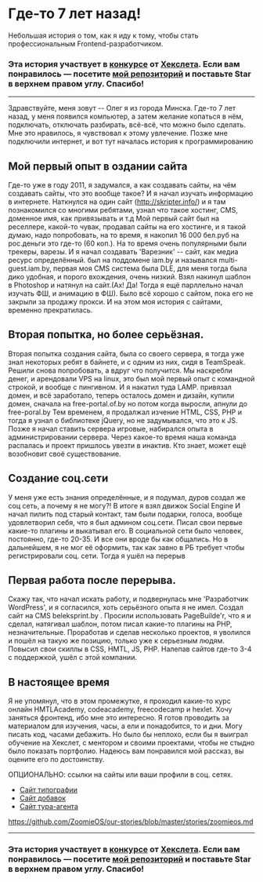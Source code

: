 # Где-то 7 лет назад!

Небольшая история о том, как я иду к тому, чтобы стать профессиональным Frontend-разработчиком.

### Эта история участвует в [конкурсе](http://mystory.hexlet.io/) от [Хекслета](https://ru.hexlet.io/). Если вам понравилось — посетите [мой репозиторий](https://github.com/ZoomieOS/our-stories/our-stories/zoomieos.md) и поставьте Star в верхнем правом углу. Спасибо!

---
Здравствуйте, меня зовут -- Олег я из города Минска. Где-то 7 лет назад, у меня появился компьютер, а затем желание копаться в нём, подключать, отключать
разбирать, всё-всё, что можно было сделать. Мне это нравилось, я чувствовал к этому увлечение. Позже мне подключили интернет, и вот тут началась история к 
программированию

## Мой первый опыт в оздании сайта

Где-то уже в году 2011, я задумался, а как создавать сайты, на чём создавать сайты, что это вообще такое? И я начал изучать информацию в интернете.
Наткнулся на один сайт (http://skripter.info/) и я там познакомился со многими ребятами, узнал что такое хостинг, CMS, доменное имя, как привязывать и т.д
Мой первый сайт был на реселлере, какой-то чувак, продавал сайты на его хостинге, и я такой думаю, надо попробовать, на то время, я накопил 16 000 бел.руб
на рос.деньги это где-то (60 коп.). На то время очень популярными были трекеры, варезы. И я начал создавать 'Варезник' -- сайт, как медиа ресурс определённый.
был на поддомене iam.by и назывался multi-guest.iam.by, первая моя CMS система была DLE, для меня тогда была дико удобная, и порого вхождения, очень низкий.
Взял накинул шаблон в Photoshop и натянул на сайт.(Ах! Да! Тогда я ещё парллельно начал изучать ФШ, и анимацию в ФШ). Было всё хорошо с сайтом, пока его не закрыли
за продажу прокси. И на этом моя история с сайтами, временно прекратилась.

## Вторая попытка, но более серьёзная.

Вторая попытка создания сайта, была со своего сервера, я тогда уже знал некоторых ребят в байнете, и с одним из них, сидя в TeamSpeak. Решили снова попробовать,
а вдруг что получится. Мы наскребли денег, и арендовали VPS на linux, это был мой первый опыт с командной строкой, и вообще с пингивном. И я накатил туда LAMP.
привязал домен, и всё заработало, теперь осталось домен и дизайн, купили домен, сначала на free-portal.of.by но потом когда выросли, апнули до free-poral.by
Тем временем, я продалжал изчение HTML, CSS, PHP и тогда я узнал о библиотеке jQuery, но не задумывался, что это к JS. Позже я начал ставить сервера игровые, набирался
опыта в администрировании сервера. Через какое-то время наша команда распалась и проект пришлось увезти в инактив. Кто знает, может ещё возобновит своё существование.

## Создание соц.сети

У меня уже есть знания определённые, и я подумал, дуров создал же соц сеть, а почему я не могу?! В итоге я взял движок Social Engine
И начал пилить под старый контакт, там были подарки, голоса, вообще удовлетворил себя, что я был админом соц.сети. Писал свои первые какие-то плагины
и выкатывал его. В социальной сети было человек, постоянно, где-то 20-35. И все они вроде бы как общались. Но в дальнейшем, я не мог её оформить, так как завно в РБ
требует чтобы регистрировали соц. сети. Тогда я ушёл на перерыв

## Первая работа после перерыва.

Скажу так, что начал искать работу, и подвернулась мне 'Разработчик WordPress', и я согласился, хоть серьёзного опыта я не имел. Создал сайт на CMS
beleksprint.by . Просили использовать PageBuilde'r, что я и сделал, натягивал шаблон, потом писал какие-то плагины на PHP, незначительные. Проработав и 
сделав несколько проектов, я уволился и пошёл на такую же позицию, только уже к серьезным людям. Повысил свои скиллы в CSS, HMTL, JS, PHP.
Налепав сайтов где-то 3-4 с поддержкой,  ушёл с этой компании.

## В настоящее время

Я не упомянул, что в этом промежутке, я проходил какие-то курс онлайн HMTLAcademy, codeacademy, freecodecamp и hexlet.
Хочу заняться фронтенд, ибо мне это интересно. Я готов проводить за материалом для изучения, часы, а ели и понадобится, то и дни. Могу писать код, часами
дебажить. Но было бы неплохо, если бы я выиграл обучение на Хекслет, с ментором и своими проектами, чтобы не стыдно было показать портфолио.
Надеюсь вам понравился мой рассказ, вы оцените его по достоинству.


ОПЦИОНАЛЬНО: ссылки на сайты или ваши профили в соц. сетях.
- [Сайт типографии](http://beleksprint.by)
- [Сайт добавок](http://euroin.by)
- [Сайт тура-агента](http://tikitour.by)

https://github.com/ZoomieOS/our-stories/blob/master/stories/zoomieos.md

---

### Эта история участвует в [конкурсе](http://mystory.hexlet.io/) от [Хекслета](https://ru.hexlet.io/). Если вам понравилось — посетите [мой репозиторий](https://github.com/ZoomieOS/our-stories/our-stories/zoomieos.md) и поставьте Star в верхнем правом углу. Спасибо!
